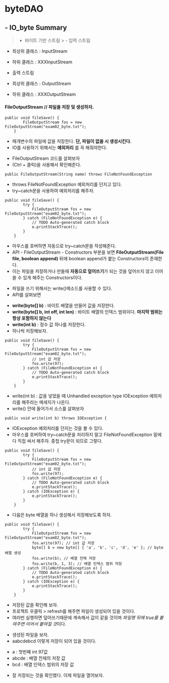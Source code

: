 # byteDAO
## - IO_byte Summary


> - 바이트 기반 스트림 > - 입력 스트림 

- 최상위 클래스 : InputStream
- 하위 클래스 : XXXInputStream

- 출력 스트림

- 최상위 클래스 : OutputStream
- 하위 클래스 : XXXOutputStream


#### FileOutputStream // 파일을 저장 및 생성하자.
```
public void fileSave() {
		FileOutputStream fos = new FileOutputStream("exam02_byte.txt");
	}
```

>>
- 매개변수의 파일에 값을 저장한다. **단, 파일이 없을 시 생성시킨다.**
- IO를 사용하기 위해서는 **예외처리** 를 꼭 해줘야한다.

>>
- FileOutputStream 코드를 살펴보자
- (Ctrl + 클릭)을 사용해서 확인해준다.

```
public FileOutputStream(String name) throws FileNotFoundException
```

>>
- throws FileNotFoundException 예외처리를 던지고 있다.
- try~catch문을 사용하여 예외처리를 해주자.

```
public void fileSave() {
		try {
			FileOutputStream fos = new FileOutputStream("exam02_byte.txt");
		} catch (FileNotFoundException e) {
			// TODO Auto-generated catch block
			e.printStackTrace();
		}
	}
```

>> 
- 마우스를 호버하면 자동으로 try~catch문을 작성해준다.
- API - FileOutputStream - Constructors 부분을 보면 **FileOutputStream(File file, boolean append)** 뒤에 boolean append가 붙는 Constructors이 존재한다.
- 이는 파일을 저장하거나 만들때 **자동으로 덮어쓰기**가 되는 것을 덮어쓰지 않고 이어쓸 수 있게 해주는 Constructors이다.

>>
- 파일을 쓰기 위해서는 write()메소드를 사용할 수 있다.
- API를 살펴보면 

>>> 
- **write(byte[] b)** : 바이트 배열을 만들어 값을 저장한다.
- **write(byte[] b, int off, int len)** : 바이트 배열의 인덱스 범위이다. **마지막 범위는 항상 포함하지 않는다**
- **write(int b)** : 정수 값 하나를 저장한다.
- 하나씩 저장해보자.

```
public void fileSave() {
		try {
			FileOutputStream fos = new FileOutputStream("exam02_byte.txt");
			// int 값 저장
			fos.write(97);
		} catch (FileNotFoundException e) {
			// TODO Auto-generated catch block
			e.printStackTrace();
		}
	}
```

>>
- write(int b) : 값을 넣었을 때 Unhandled exception type IOException 예외처리를 해주라는 메세지가 나온다.
- write() 안에 들어가서 소스를 살펴보자

```
public void write(int b) throws IOException {
```

>>
- IOException 예외처리를 던지는 것을 볼 수 있다.
- 마우스를 호버하여 try~catch문을 처리하지 말고 FileNotFoundException 밑에다 직접 써서 해주자. 중첩 try문이 되므로 그렇다.

```
public void fileSave() {
		try {
			FileOutputStream fos = new FileOutputStream("exam02_byte.txt");
			// int 값 저장
			fos.write(97);
		} catch (FileNotFoundException e) {
			// TODO Auto-generated catch block
			e.printStackTrace();
		} catch (IOException e) {
			e.printStackTrace();
		}
	}
```

>>
- 다음은 byte 배열을 하나 생성해서 저장해보도록 하자.

```
public void fileSave() {
		try {
			FileOutputStream fos = new FileOutputStream("exam02_byte.txt");	
			fos.write(97); // int 값 저장	
			byte[] b = new byte[] { 'a', 'b', 'c', 'd', 'e' }; // byte 배열 생성		
			fos.write(b); // 배열 전체 저장
			fos.write(b, 1, 3); // 배열 인덱스 범위 저장	
		} catch (FileNotFoundException e) {
			// TODO Auto-generated catch block
			e.printStackTrace();
		} catch (IOException e) {
			e.printStackTrace();
		}
	}
```

>>
- 저장된 값을 확인해 보자. 
- 프로젝트 우클릭 > refresh를 해주면 파일이 생성되어 있을 것이다.
- 여러번 실행하면 덮어쓰기때문에 계속해서 값이 같을 것이며 *파일명 뒤에 true를 붙여주면 이어서 붙여질 것*이다.

>>
- 생성된 파일을 보자.
- aabcdebcd 이렇게 저장이 되어 있을 것이다.

>>> 
- a : 첫번째 int 97값
- abcde : 배열 전체의 저장 값
- bcd : 배열 인덱스 범위의 저장 값

>>
- 잘 저장되는 것을 확인했다. 이제 파일을 열어보자.
